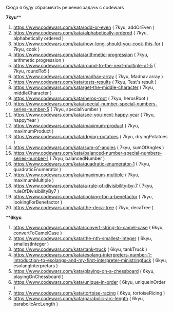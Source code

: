 Сюда я буду сбрасывать решения задачь с codewars

******************7kyu********************
1)  https://www.codewars.com/kata/odd-or-even  ( 7kyu, addOrEven )
2)  https://www.codewars.com/kata/alphabetically-ordered ( 7kyu, alphabetically ordered )
3)  https://www.codewars.com/kata/how-long-should-you-cook-this-for ( 7kyu, cook )
4)  https://www.codewars.com/kata/arithmetic-progression ( 7kyu, arithmetic progression )
5)  https://www.codewars.com/kata/round-to-the-next-multiple-of-5 ( 7kyu, roundTo5 )
6)  https://www.codewars.com/kata/madhav-array ( 7kyu, Madhav array )
7)  https://www.codewars.com/kata/tests-results ( 7kyu, Test's result )
8)  https://www.codewars.com/kata/get-the-middle-character ( 7kyu, middleCharacter )
9)  https://www.codewars.com/kata/heros-root ( 7kyu, herosRoot )
10) https://www.codewars.com/kata/special-number-special-numbers-series-number-5 ( 7kyu, specialNumber )
11) https://www.codewars.com/kata/see-you-next-happy-year ( 7kyu, happyYear )
12) https://www.codewars.com/kata/maximum-product ( 7kyu, maximumProduct )
13) https://www.codewars.com/kata/drying-potatoes ( 7kyu, dryingPotatoes )
14) https://www.codewars.com/kata/sum-of-angles ( 7kyu, sumOfAngles )
15) https://www.codewars.com/kata/balanced-number-special-numbers-series-number-1 ( 7kyu, balancedNumber )
16) https://www.codewars.com/kata/quadratic-enumerator-1 ( 7kyu, quadraticEnumerator )
17) https://www.codewars.com/kata/maximum-multiple ( 7kyu, maximumMultiple )
18) https://www.codewars.com/kata/a-rule-of-divisibility-by-7 ( 7kyu, ruleOfDivisibilityBy7 )
19) https://www.codewars.com/kata/looking-for-a-benefactor ( 7kyu, lookingForBenefactor )
20) https://www.codewars.com/kata/the-deca-tree ( 7kyu, decaTree )

****************************6kyu**************************
1)  https://www.codewars.com/kata/convert-string-to-camel-case ( 6kyu, convertToCamelCase )
2)  https://www.codewars.com/kata/the-nth-smallest-integer ( 6kyu, smallestInteger )
3)  https://www.codewars.com/kata/tank-truck ( 6kyu, tankTruck )
4)  https://www.codewars.com/kata/esolang-interpreters-number-1-introduction-to-esolangs-and-my-first-interpreter-ministringfuck ( 6kyu, esolangInterpretars )
5)  https://www.codewars.com/kata/playing-on-a-chessboard ( 6kyu, playingOnChessboard )
6)  https://www.codewars.com/kata/unique-in-order ( 6kyu, uniqueInOrder )
7)  https://www.codewars.com/kata/tortoise-racing ( 6kyu, tortoiseRicing )
8)  https://www.codewars.com/kata/parabolic-arc-length ( 6kyu, parabolicArcLength )
